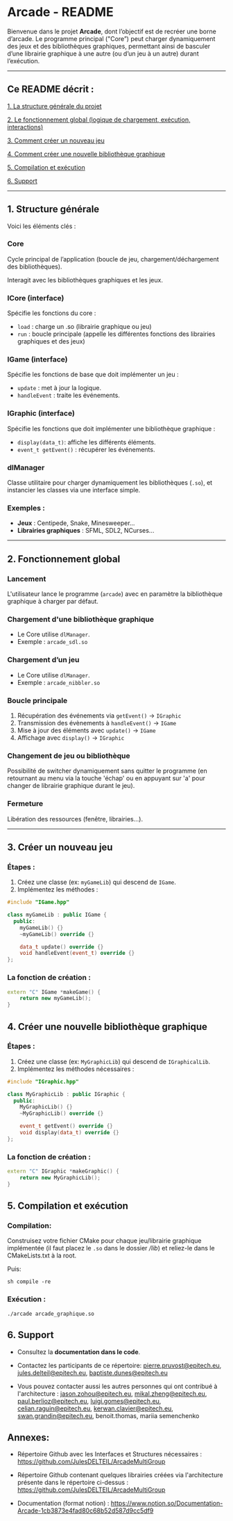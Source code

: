 # Arcade - README

Bienvenue dans le projet **Arcade**, dont l’objectif est de recréer une borne d’arcade. Le programme principal ("Core”) peut charger dynamiquement des jeux et des bibliothèques graphiques, permettant ainsi de basculer d’une librairie graphique à une autre (ou d’un jeu à un autre) durant l’exécution.

---

## Ce README décrit :

[1. La structure générale du projet](#1-structure-générale)

[2. Le fonctionnement global (logique de chargement, exécution, interactions)](#2-fonctionnement-global)

[3. Comment créer un nouveau jeu](#3-créer-un-nouveau-jeu)

[4. Comment créer une nouvelle bibliothèque graphique](#4-créer-une-nouvelle-bibliothèque-graphique)

[5. Compilation et exécution](#5-compilation-et-exécution)

[6. Support](#6-support)

---

## 1. Structure générale

Voici les éléments clés :

### Core
Cycle principal de l’application (boucle de jeu, chargement/déchargement des bibliothèques).

Interagit avec les bibliothèques graphiques et les jeux.

### ICore (interface)
Spécifie les fonctions du core :

- `load` : charge un .so (librairie graphique ou jeu)
- `run` : boucle principale (appelle les différentes fonctions des librairies graphiques et des jeux)


### IGame (interface)
Spécifie les fonctions de base que doit implémenter un jeu :

- `update` : met à jour la logique.
- `handleEvent` : traite les événements.

### IGraphic (interface)
Spécifie les fonctions que doit implémenter une bibliothèque graphique :

- `display(data_t)`: affiche les différents éléments.
- `event_t getEvent()` : récupérer les événements.

### dlManager
Classe utilitaire pour charger dynamiquement les bibliothèques (`.so`), et instancier les classes via une interface simple.

### Exemples :
- **Jeux** : Centipede, Snake, Minesweeper...
- **Librairies graphiques** : SFML, SDL2, NCurses...

---

## 2. Fonctionnement global

### Lancement
L'utilisateur lance le programme (`arcade`) avec en paramètre la bibliothèque graphique à charger par défaut.

### Chargement d'une bibliothèque graphique
- Le Core utilise `dlManager`.
- Exemple : `arcade_sdl.so`

### Chargement d’un jeu
- Le Core utilise `dlManager`.
- Exemple : `arcade_nibbler.so`

### Boucle principale
1. Récupération des événements via `getEvent()` -> `IGraphic`
2. Transmission des évènements à `handleEvent()` -> `IGame`
3. Mise à jour des éléments avec `update()` -> `IGame`
4. Affichage avec `display()` -> `IGraphic`

### Changement de jeu ou bibliothèque
Possibilité de switcher dynamiquement sans quitter le programme (en retournant au menu via la touche 'échap' ou en appuyant sur 'a' pour changer de librairie graphique durant le jeu).

### Fermeture
Libération des ressources (fenêtre, librairies...).

---

## 3. Créer un nouveau jeu

### Étapes :

1. Créez une classe (ex: `myGameLib`) qui descend de `IGame`.
2. Implémentez les méthodes :

```cpp
#include "IGame.hpp"

class myGameLib : public IGame {
  public:
    myGameLib() {}
    ~myGameLib() override {}

    data_t update() override {}
    void handleEvent(event_t) override {}
};
```

### La fonction de création :

```cpp
extern "C" IGame *makeGame() {
    return new myGameLib();
}
```

## 4. Créer une nouvelle bibliothèque graphique

### Étapes :

1. Créez une classe (ex: `MyGraphicLib`) qui descend de `IGraphicalLib`.
2. Implémentez les méthodes nécessaires :

```cpp
#include "IGraphic.hpp"

class MyGraphicLib : public IGraphic {
  public:
    MyGraphicLib() {}
    ~MyGraphicLib() override {}

    event_t getEvent() override {}
    void display(data_t) override {}
};
```

### La fonction de création :

```cpp
extern "C" IGraphic *makeGraphic() {
    return new MyGraphicLib();
}
```

## 5. Compilation et exécution

### Compilation:

Construisez votre fichier CMake pour chaque jeu/librairie graphique implémentée (il faut placez le `.so` dans le dossier */lib*) et reliez-le dans le CMakeLists.txt à la root.

Puis:

```
sh compile -re
```

### Exécution :

```
./arcade arcade_graphique.so
```

## 6. Support

- Consultez la **documentation dans le code**.

- Contactez les participants de ce répertoire: pierre.pruvost@epitech.eu, jules.delteil@epitech.eu, baptiste.dunes@epitech.eu

- Vous pouvez contacter aussi les autres personnes qui ont contribué à l'architecture : jason.zohou@epitech.eu, mikal.zheng@epitech.eu, paul.berlioz@epitech.eu, luigi.gomes@epitech.eu, celian.raguin@epitech.eu, kerwan.clavier@epitech.eu, swan.grandin@epitech.eu, benoit.thomas, mariia semenchenko 


## Annexes:

- Répertoire Github avec les Interfaces et Structures nécessaires : https://github.com/JulesDELTEIL/ArcadeMultiGroup

- Répertoire Github contenant quelques librairies créées via l'architecture présente dans le répertoire ci-dessus : https://github.com/JulesDELTEIL/ArcadeMultiGroup

- Documentation (format notion) : https://www.notion.so/Documentation-Arcade-1cb3873e4fad80c68b52d587d9cc5df9
